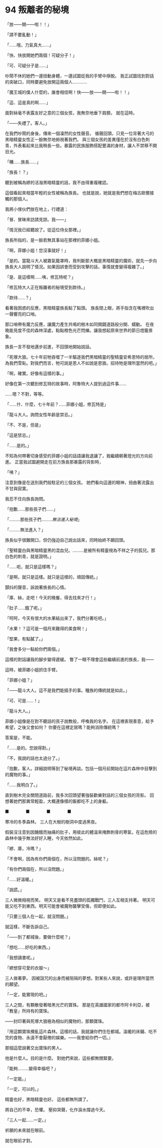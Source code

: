 # 94 叛離者的秘境

「放——開——啦！！」

「請不要亂動！」

「......哦，力氣真大......」

「快、快放開她們兩個！可疑分子！」

「可、可疑分子是......」

吵鬧不休的她們一邊扭動身體，一邊試圖從我的手臂中掙脫。
我正試圖找到對話的突破口，同時要避免放開這兩個人............

「魔王城的僕人什麼的，誰會相信啊！快——放——開——啦！！」

「這、這是真的啊......」

面對絲毫不表露友好之意的三個女孩，我無奈地垂下肩膀。
就在這時。

「——失禮了。客人。」

在我們吵鬧的身後，傳來一個凜然的女性聲音。
循聲回頭，只見一位背著大弓的黑暗精靈女性正一臉無奈地俯視著我們。
與三個女孩的差異僅在於沒有白色刺青，外表看起來比我稍長一些。暴露的民族服飾搭配豐滿的身材，讓人不禁移不開目光。

「糟......族長......」

「族長！？」

聽到被稱為繆的活潑黑暗精靈的話，我不由得重複確認。

這個看起來相當年輕的女性被稱為族長。
也就是說，她就是我們想在梅古歐爾接觸的那個人。

我將小傢伙們放在地上，行禮道：

「冒、冒昧來訪請見諒。我——」

「情況我已經聽說了。從這位侍女那裡。」

族長所指的，是一臉若無其事站在那裡的菲娜小姐。

「啊，菲娜小姐！您沒事就好！」

「是的。當龍斗大人被霧氣籠罩時，我判斷那大概是黑暗精靈的魔術，就先一步向族長大人說明了情況。如果因誤會而受到攻擊的話，事情就會變得複雜了。」

「是、是這樣啊......咦，修瓦特呢？」

「修瓦特大人正在叛離者的秘境受到款待。」

「款待......？」

看著我困惑的反應，黑暗精靈族長點了點頭。
族長閉上眼，將手指含在嘴裡吹出一聲響亮的口哨。

那口哨帶有魔力反應，讓魔力產生共鳴的樹木如同開闢道路般分開、蠕動。
在夜晚能見度不佳的森林深處，點點橙色光芒閃爍。讓我想起原來世界的節日燈籠景象。

族長一言不發地邁步前進，不回頭地開始說話。

「死塚大狼。七十年前牠吞噬了一半驅逐我們黑暗精靈的聖精靈安希恩特的居所，為我們雪恥。對我們而言，牠可說是恩人不如說是恩狼。招待牠是理所當然的吧。」

「啊，確實。好像有這樣的事。」

好像在第一次聽到修瓦特的故事時，阿魯特大人提到過這件事......

......嗯？不對，等等。

「......什、什麼，七十年前？......菲娜小姐，修瓦特是」

「龍斗大人。詢問女性年齡是禁忌。」

「不、不是，但是」

「這是禁忌。」

「......是的。」

不知為何帶著切身感受的菲娜小姐的話語讓我退讓了，我繼續朝著燈光的方向前進。
正當我試圖避開走在前方族長那暴露的背影時，

「咦？」

注意到像是在送別我們般駐足的三個女孩。
她們看向這邊的眼神，扭曲著流露出不甘與寂寞。

我忍不住向族長詢問。

「抱歉......那些孩子們......」

「.........那些孩子們.........*無法進入秘境*」

「.........無法進入？」

族長似乎很難開口，但仍強迫自己說出話來，同時始終不願回頭。

「聖精靈白與黑暗精靈黑的混血兒。.........是被所有精靈視為不祥之子的孤兒。那白色的刺青，就是證明。」

「......呃，就只是這樣嗎？」

「是啊，就只是這樣。就只是這樣的，頑固傳統。」

顫抖的聲音，訴說著族長的心情。

「庫、絲，走吧！今天的晚餐，得去找來才行！」

「肚子......餓了呢。」

「呵呵，今天有很大的水果結出來了，我們分著吃吧。」

「水果！？這可是一個月來難得的美食啊！」

「堅果，有點膩了。」

「我會多分一點給你們兩個。」

這樣的對話讓我的腳步變得遲緩。
瞥了一眼不理會這些繼續前進的族長，我——

這時，被菲娜小姐抓住手臂。

「菲娜小姐？」

「——龍斗大人。這不是我們能插手的事。種族的傳統就是如此。」

「可、可是......！」

「龍斗大人。」

菲娜小姐像是在對不聽話的孩子說教般，呼喚我的名字。
在這裡表現善意，給予希望，之後又會如何？
你要在這裡定居嗎？能夠消除傳統嗎？

答案是，不能。

「......是的。您說得對。」

「不，我說的話也太過分了。」

「抱歉，客人。詳細說明等到了秘境再談。包括一個月前開始在這片森林中目擊到的魔物的事。」

「......我明白了。」

直到樹木完全關閉道路前，我多次回頭望著強裝歡樂對話的三個女孩的背影。
回想著她們那異常輕盈，大概連像樣的飯都吃不上的身軀。

■　　　　■　　　　■　　　　■

寒冷的冬季森林。
三人在大樹的樹洞中度過黑夜。

假裝沒注意到因饑餓而抽痛的肚子，用彼此的體溫來掩飾刺骨的寒氣，在這危險的森林中幾乎無法好好入睡，今天依然如此。

「繆、庫，冷嗎？」

「不會啊，因為有你們兩個在，所以沒問題的。絲呢？」

「有你們兩個在，所以沒問題。」

「......好溫暖。」

「說謊。」

三人微微相視而笑。
明天又是看不見盡頭的孤獨戰鬥，三人互相支持著。
明天可能又吃不到東西。明天可能會被魔物襲擊受傷，但即便如此。

「只要三個人在一起，就沒問題。」

就這樣，不斷告訴自己。

「——到了都城後，要做什麼呢？」

「想吃......好吃的東西。」

「我想讀書呢。」

「繆想穿可愛的衣服～」

三人做著夢。
因被詛咒的出身而被阻隔的夢想。對某些人來說，或許是理所當然的願望。

「一定，能實現的吧。」

三人之間，有顆散發著暗黑光芒的寶珠。
那是在英雄國家的都市阿卡利亞，被「教皇」所持有的寶珠。

——封印著與死塚大狼極為相似的魔物的，那顆寶珠。

『用這顆寶珠攪亂這片森林。這樣的話，我就讓你們住在都城。溫暖的床鋪、吃不完的食物、永遠不會厭倦的娛樂。——我會給你們一切。』

那個這麼說著交出寶珠的男人。

他是什麼人。目的是什麼。
對她們來說，這些都無關緊要。

「能夠.........變得幸福吧？」

「一定能。」

「一定，可以的。」

精靈也好，黑暗精靈也好。
這些都無所謂了。

將自己的不幸，恐懼。
壓抑哭聲，化作淚水撐過今天。

「三人一起......一定。」

祈願的未來就在眼前。

就在眼前才對。